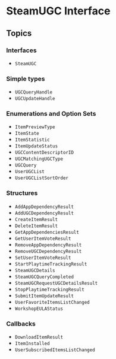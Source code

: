 # SteamUGC Interface

## Topics

### Interfaces
- ``SteamUGC``

### Simple types
- ``UGCQueryHandle``
- ``UGCUpdateHandle``

### Enumerations and Option Sets
- ``ItemPreviewType``
- ``ItemState``
- ``ItemStatistic``
- ``ItemUpdateStatus``
- ``UGCContentDescriptorID``
- ``UGCMatchingUGCType``
- ``UGCQuery``
- ``UserUGCList``
- ``UserUGCListSortOrder``

### Structures
- ``AddAppDependencyResult``
- ``AddUGCDependencyResult``
- ``CreateItemResult``
- ``DeleteItemResult``
- ``GetAppDependenciesResult``
- ``GetUserItemVoteResult``
- ``RemoveAppDependencyResult``
- ``RemoveUGCDependencyResult``
- ``SetUserItemVoteResult``
- ``StartPlaytimeTrackingResult``
- ``SteamUGCDetails``
- ``SteamUGCQueryCompleted``
- ``SteamUGCRequestUGCDetailsResult``
- ``StopPlaytimeTrackingResult``
- ``SubmitItemUpdateResult``
- ``UserFavoriteItemsListChanged``
- ``WorkshopEULAStatus``

### Callbacks
- ``DownloadItemResult``
- ``ItemInstalled``
- ``UserSubscribedItemsListChanged``
